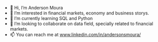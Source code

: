 - 👋 Hi, I’m Anderson Moura
- 👀 I’m interested in financial markets, economy and business storys.  
- 🌱 I’m currently learning SQL and Python
- 💞️ I’m looking to collaborate on data field, specially related to financial markets.
- 📫 You can reach me at www.linkedin.com/in/andersonsmoura/


<!---
anderson-hmoura/anderson-hmoura is a ✨ special ✨ repository because its `README.md` (this file) appears on your GitHub profile.
You can click the Preview link to take a look at your changes.
--->
